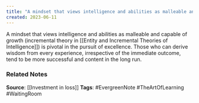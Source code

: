 ```yaml
---
title: "A mindset that views intelligence and abilities as malleable and capable of growth is pivotal in the pursuit of excellence"
created: 2023-06-11
---
```


A mindset that views intelligence and abilities as malleable and capable of growth (incremental theory in [[Entity and Incremental Theories of Intelligence]]) is pivotal in the pursuit of excellence. Those who can derive wisdom from every experience, irrespective of the immediate outcome, tend to be more successful and content in the long run.

### Related Notes
**Source**: [[Investment in loss]]
**Tags**: #EvergreenNote #TheArtOfLearning #WaitingRoom 



